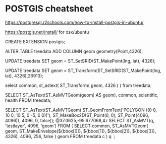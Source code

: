 # POSTGIS cheatsheet

https://postgresql.r2schools.com/how-to-install-postgis-in-ubuntu/

https://postgis.net/install/ for osx/ubuntu

CREATE EXTENSION postgis;

ALTER TABLE treedata ADD COLUMN geom geometry(Point,4326);

UPDATE treedata SET geom = ST_SetSRID(ST_MakePoint(lng, lat), 4326);

UPDATE treedata SET geom = ST_Transform(ST_SetSRID(ST_MakePoint(lng, lat), 4326),26913);

select common, st_astext( ST_Transform( geom, 4326 ) )  from treedata;

SELECT ST_AsText(ST_AsMVTGeom(geom) AS geom), common, scientific, health FROM treedata;

SELECT ST_AsText(ST_AsMVTGeom(
	ST_GeomFromText('POLYGON ((0 0, 10 0, 10 5, 0 -5, 0 0))'),
	ST_MakeBox2D(ST_Point(0, 0), ST_Point(4096, 4096)),
	4096, 0, false));
@37.0625,-95.677068,4z
SELECT ST_AsMVT(q, 'testlayer', 4096, 'geom')
    FROM (
      SELECT
          common,
          ST_AsMVTGeom(
              geom,
              ST_MakeEnvelope(${bbox[0]}, ${bbox[1]}, ${bbox[2]}, ${bbox[3]}, 4326),
              4096,
              256,
              false
          ) geom
      FROM treedata c
    ) q
  `;